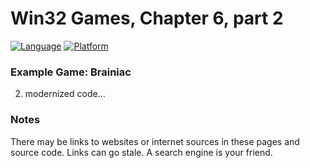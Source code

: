 # Win32 Games, Chapter 6, part 2
[![Language](https://img.shields.io/badge/Language%20-C++-blue.svg)](https://github.com/GeorgePimpleton/Win32-games/)
[![Platform](https://img.shields.io/badge/Platform%20-Win32-blue.svg)](https://github.com/GeorgePimpleton/Win32-games/)
### Example Game: Brainiac

2. modernized code...

### Notes
There may be links to websites or internet sources in these pages and source code. Links can go stale. A search engine is your friend.
